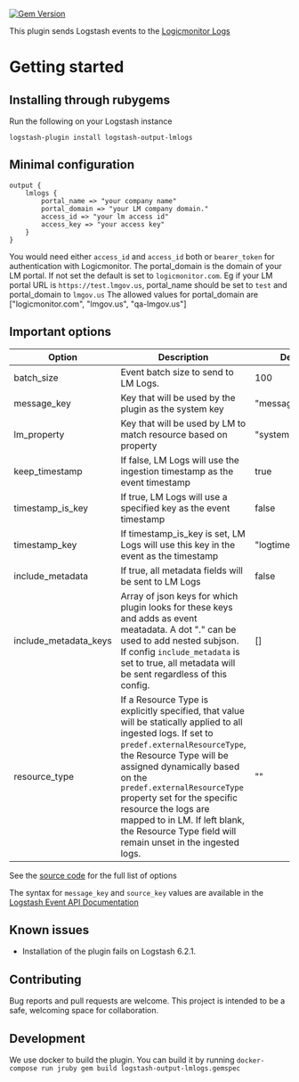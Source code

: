 [![Gem Version](https://badge.fury.io/rb/logstash-output-lmlogs.svg)](https://badge.fury.io/rb/logstash-output-lmlogs)

This plugin sends Logstash events to the [Logicmonitor Logs](https://www.logicmonitor.com)

# Getting started

## Installing through rubygems

Run the following on your Logstash instance

`logstash-plugin install logstash-output-lmlogs`

## Minimal configuration
```
output {
    lmlogs {
        portal_name => "your company name"
        portal_domain => "your LM company domain."
        access_id => "your lm access id"
        access_key => "your access key"
    }
}
```
You would need either `access_id` and `access_id` both or `bearer_token` for authentication with Logicmonitor. 
The portal_domain is the domain of your LM portal. If not set the default is set to `logicmonitor.com`. Eg if your LM portal URL is `https://test.lmgov.us`, portal_name should be set to `test` and portal_domain to `lmgov.us`
The allowed values for portal_domain are ["logicmonitor.com", "lmgov.us", "qa-lmgov.us"]



## Important options

| Option                | Description                                                                                                                                                                                                                                                                                                                                                                                     | Default           |
|-----------------------|-------------------------------------------------------------------------------------------------------------------------------------------------------------------------------------------------------------------------------------------------------------------------------------------------------------------------------------------------------------------------------------------------|-------------------|
| batch_size            | Event batch size to send to LM Logs.                                                                                                                                                                                                                                                                                                                                                            | 100               |
| message_key           | Key that will be used by the plugin as the system key                                                                                                                                                                                                                                                                                                                                           | "message"         |
| lm_property           | Key that will be used by LM to match resource based on property                                                                                                                                                                                                                                                                                                                                 | "system.hostname" |
| keep_timestamp        | If false, LM Logs will use the ingestion timestamp as the event timestamp                                                                                                                                                                                                                                                                                                                       | true              |
| timestamp_is_key      | If true, LM Logs will use a specified key as the event timestamp                                                                                                                                                                                                                                                                                                                                | false             |
| timestamp_key         | If timestamp_is_key is set, LM Logs will use this key in the event as the timestamp                                                                                                                                                                                                                                                                                                             | "logtimestamp"    |
| include_metadata      | If true, all metadata fields will be sent to LM Logs                                                                                                                                                                                                                                                                                                                                            | false             |
| include_metadata_keys | Array of json keys for which plugin looks for these keys and adds as event meatadata. A dot "." can be used to add nested subjson. If config `include_metadata` is set to true, all metadata will be sent regardless of this config.                                                                                                                                                            | []                |
| resource_type         | If a Resource Type is explicitly specified, that value will be statically applied to all ingested logs. If set to `predef.externalResourceType`, the Resource Type will be assigned dynamically based on the `predef.externalResourceType` property set for the specific resource the logs are mapped to in LM. If left blank, the Resource Type field will remain unset in the ingested logs.  | ""                |
See the [source code](lib/logstash/outputs/lmlogs.rb) for the full list of options

The syntax for `message_key` and `source_key` values are available in the [Logstash Event API Documentation](https://www.elastic.co/guide/en/logstash/current/event-api.html)

## Known issues
 - Installation of the plugin fails on Logstash 6.2.1.


 ## Contributing

 Bug reports and pull requests are welcome. This project is intended to
 be a safe, welcoming space for collaboration.

 ## Development

We use docker to build the plugin. You can build it by running  `docker-compose run jruby gem build logstash-output-lmlogs.gemspec `
